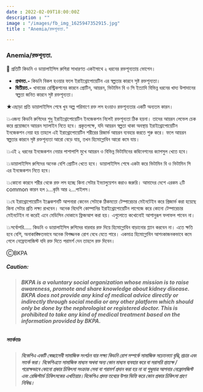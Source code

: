 ```yaml
---
date : 2022-02-09T18:00:00Z
description : ""
image : "/images/fb_img_1625947352915.jpg"
title : "Anemia/রক্তশূন্যতা."

---
```

### Anemia/রক্তশূন্যতা.

🚩 প্রতিটি কিডনি ও ডায়ালাইসিস রুগিরা সাধারণত একইসাথে ২ ধরনের রক্তশূন্যতায় ভোগেন।

* **প্রথমত.-** কিডনি বিকল হওয়ার ফলে ইরাইথ্রোপোয়েটিন এর স্বল্পতার কারনে সৃষ্ট রক্তশূন্যতা।
* **দ্বিতীয়ত.-**  খাবারের রেস্ট্রিকশনের কারনে প্রোটিন, আয়রন, ভিটামিন বি ও সি ইত্যাদি বিভিন্ন ধরনের খাদ্য উপাদানের স্বল্পতা জনিত কারনে সৃষ্ট রক্তশূন্যতা।

★এছাড়া প্রতি ডায়ালাইসিস শেষে খুব অল্প পরিমাণে রক্ত লস হওয়াও রক্তশূন্যতার একটি অন্যতম কারন।

💥এজন্য কিডনি রুগিদের শুধু ইরাইথ্রোপোয়েটিন ইনজেকশন নিলেই রক্তশূন্যতা ঠিক হয়না। তাদের আয়রন লেভেল চেক করে প্রয়োজনে আয়রন স্যালাইন নিতে হবে। প্রকৃতপক্ষে, যদি আয়রন স্বল্পতা থাকা অবস্থায় ইরাইথ্রোপোয়েটিন ইনজেকশন নেয়া হয় তাহলে এই ইরাথ্রোপোয়েটিন শরীরের রিজার্ভ আয়রন ব্যবহার করতে শুরু করে। ফলে আয়রন স্বল্পতার কারনে সৃষ্ট রক্তশূন্যতা আরো বেড়ে যায়, তখন হিমোগ্লোবিন আরো কমে যায়।

💥এই ২ ধরনের ইনজেকশন নেয়ার পাশাপাশি মুখে আয়রন ও বিভিন্ন ভিটামিনের কম্বিনেশনের ক্যাপসুল খেতে হবে।

💥ডায়ালাইসিস রুগিদের অনেক বেশি প্রোটিন খেতে হবে। ডায়ালাইসিস শেষে একটা করে ভিটামিন বি ও ভিটামিন সি এর ইনজেকশন নিতে হবে।

💥কোনো কারনে শরীর থেকে রক্ত লস হচ্ছে কিনা সেটার ইভ্যালুয়েশন করাও জরুরি। আমাদের দেশে এরকম ২টি common কারন হল ১...কৃমি আর ২...পাইলস।

💥যে ইরাথ্রোপোয়েটিন ইঞ্জেকশনটি আপনারা কেনেন সেটাকে ঠিকমতো টেম্পারেচার মেইনটেইন করে প্রিজার্ভ করা হয়েছে কিনা সেটার প্রতি লক্ষ্য রাখবেন। অনেক বিদেশি কোম্পানির ইরাইথ্রোপোয়েটিন লাগেজে করে কোনো টেম্পারেচার মেইনটেইন না করেই এনে মেডিসিন দোকানে ফ্রিজআপ করা হয়। এগুলোতে কখোনোই আশানুরূপ ফলাফল পাবেন না।

💥সর্বোপরি.....  কিডনি ও ডায়ালাইসিস রুগিদের বারবার রক্ত দিয়ে হিমোগ্লোবিন বাড়ানোর প্ল্যান করবেন না। এতে ক্ষতি হবে বেশি, অনাকাঙ্ক্ষিতভাবে অনেক বিপজ্জনক রোগ বেধে যেতে পারে। একমাত্র হিমোগ্লোবিন আশংকাজনকভাবে কমে গেলে নেফ্রোলোজিস্ট যদি রক্ত দিতে পরামর্শ দেন তাহলে রক্ত দিবেন।

ⒸBKPA

##### **Caution:**

> ###### **BKPA is a voluntary social organization whose mission is to raise awareness, promote and share knowledge about kidney disease. BKPA does not provide any kind of medical advice directly or indirectly through social media or any other platform which should only be done by the nephrologist or registered doctor. This is prohibited to take any kind of medical treatment based on the information provided by BKPA.**

##### **সতর্কতাঃ**

> ###### **বিকেপিএ একটি স্বেচ্ছাসেবী সামাজিক সংগঠন যার লক্ষ্য কিডনি রোগ সম্পর্কে সামাজিক সচেতনতা বৃদ্ধি,প্রচার এবং সতর্ক করা। বিকেপিএতে সামাজিক মাধ্যম অথবা অন্য কোন মাধ্যম ব্যবহার করে বা সরাসরি প্রত্যক্ষ / পরোক্ষভাবে কোনো প্রকার চিকিৎসা সংক্রান্ত সেবা বা পরামর্শ প্রদান করা হয় না যা শুধুমাত্র আপনার নেফ্রোলজিস্ট এবং রেজিস্টার্ড চিকিৎসকের এখতিয়ার।বিকেপিএ প্রদত্ত তথ্যের উপর ভিত্তি করে কোন প্রকার চিকিৎসা গ্রহণ নিষিদ্ধ।**